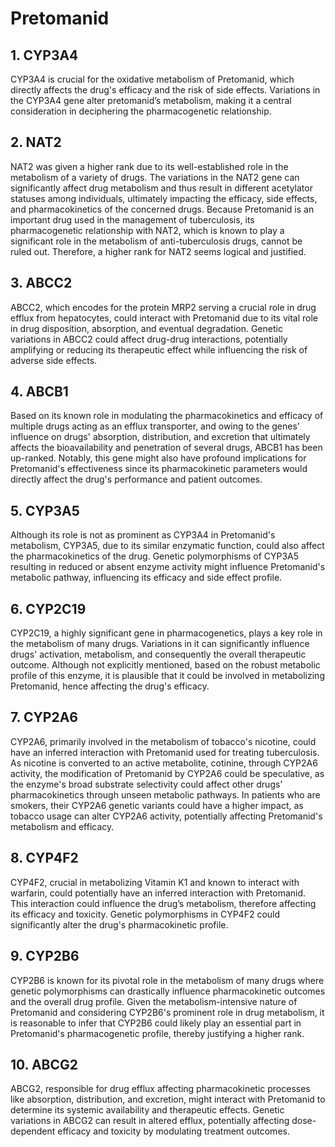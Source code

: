 # Pretomanid

## 1. CYP3A4
CYP3A4 is crucial for the oxidative metabolism of Pretomanid, which directly affects the drug's efficacy and the risk of side effects. Variations in the CYP3A4 gene alter pretomanid’s metabolism, making it a central consideration in deciphering the pharmacogenetic relationship.

## 2. NAT2
NAT2 was given a higher rank due to its well-established role in the metabolism of a variety of drugs. The variations in the NAT2 gene can significantly affect drug metabolism and thus result in different acetylator statuses among individuals, ultimately impacting the efficacy, side effects, and pharmacokinetics of the concerned drugs. Because Pretomanid is an important drug used in the management of tuberculosis, its pharmacogenetic relationship with NAT2, which is known to play a significant role in the metabolism of anti-tuberculosis drugs, cannot be ruled out. Therefore, a higher rank for NAT2 seems logical and justified.

## 3. ABCC2
ABCC2, which encodes for the protein MRP2 serving a crucial role in drug efflux from hepatocytes, could interact with Pretomanid due to its vital role in drug disposition, absorption, and eventual degradation. Genetic variations in ABCC2 could affect drug-drug interactions, potentially amplifying or reducing its therapeutic effect while influencing the risk of adverse side effects.

## 4. ABCB1
Based on its known role in modulating the pharmacokinetics and efficacy of multiple drugs acting as an efflux transporter, and owing to the genes' influence on drugs' absorption, distribution, and excretion that ultimately affects the bioavailability and penetration of several drugs, ABCB1 has been up-ranked. Notably, this gene might also have profound implications for Pretomanid's effectiveness since its pharmacokinetic parameters would directly affect the drug's performance and patient outcomes.

## 5. CYP3A5
Although its role is not as prominent as CYP3A4 in Pretomanid's metabolism, CYP3A5, due to its similar enzymatic function, could also affect the pharmacokinetics of the drug. Genetic polymorphisms of CYP3A5 resulting in reduced or absent enzyme activity might influence Pretomanid's metabolic pathway, influencing its efficacy and side effect profile.

## 6. CYP2C19
CYP2C19, a highly significant gene in pharmacogenetics, plays a key role in the metabolism of many drugs. Variations in it can significantly influence drugs' activation, metabolism, and consequently the overall therapeutic outcome. Although not explicitly mentioned, based on the robust metabolic profile of this enzyme, it is plausible that it could be involved in metabolizing Pretomanid, hence affecting the drug's efficacy.

## 7. CYP2A6
CYP2A6, primarily involved in the metabolism of tobacco's nicotine, could have an inferred interaction with Pretomanid used for treating tuberculosis. As nicotine is converted to an active metabolite, cotinine, through CYP2A6 activity, the modification of Pretomanid by CYP2A6 could be speculative, as the enzyme's broad substrate selectivity could affect other drugs' pharmacokinetics through unseen metabolic pathways. In patients who are smokers, their CYP2A6 genetic variants could have a higher impact, as tobacco usage can alter CYP2A6 activity, potentially affecting Pretomanid's metabolism and efficacy.

## 8. CYP4F2
CYP4F2, crucial in metabolizing Vitamin K1 and known to interact with warfarin, could potentially have an inferred interaction with Pretomanid. This interaction could influence the drug’s metabolism, therefore affecting its efficacy and toxicity. Genetic polymorphisms in CYP4F2 could significantly alter the drug's pharmacokinetic profile.

## 9. CYP2B6
CYP2B6 is known for its pivotal role in the metabolism of many drugs where genetic polymorphisms can drastically influence pharmacokinetic outcomes and the overall drug profile. Given the metabolism-intensive nature of Pretomanid and considering CYP2B6's prominent role in drug metabolism, it is reasonable to infer that CYP2B6 could likely play an essential part in Pretomanid's pharmacogenetic profile, thereby justifying a higher rank.

## 10. ABCG2
ABCG2, responsible for drug efflux affecting pharmacokinetic processes like absorption, distribution, and excretion, might interact with Pretomanid to determine its systemic availability and therapeutic effects. Genetic variations in ABCG2 can result in altered efflux, potentially affecting dose-dependent efficacy and toxicity by modulating treatment outcomes.


